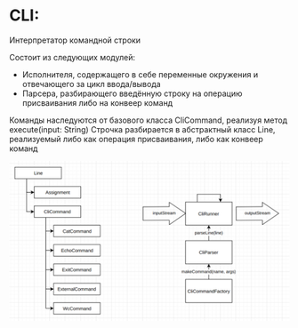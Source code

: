 # CLI:
Интерпретатор командной строки

Состоит из следующих модулей:
* Исполнителя, содержащего в себе переменные окружения и отвечающего за цикл ввода/вывода
* Парсера, разбирающего введённую строку на операцию присваивания либо на конвеер команд

Команды наследуются от базового класса CliCommand, реализуя метод execute(input: String)
Строчка разбирается в абстрактный класс Line, реализуемый либо как операция присваивания, либо как конвеер команд

![Картинка](https://github.com/dkaznacheev/HSE-SD/blob/cli/Cli/scheme.png)


